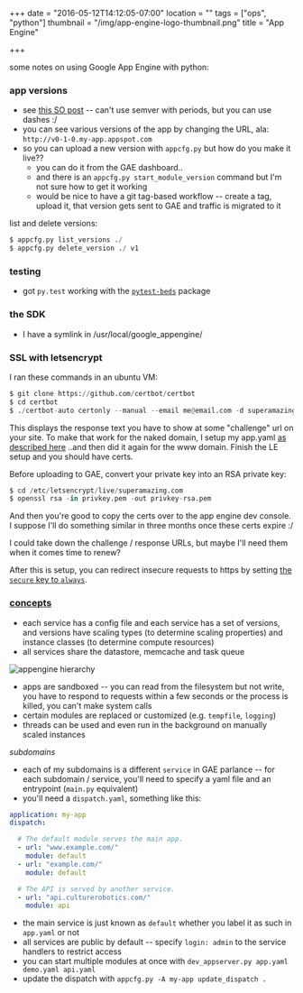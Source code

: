 +++
date = "2016-05-12T14:12:05-07:00"
location = ""
tags = ["ops", "python"]
thumbnail = "/img/app-engine-logo-thumbnail.png"
title = "App Engine"

+++

some notes on using Google App Engine with python:

<!--more-->

### app versions
* see [this SO post](http://stackoverflow.com/questions/3848131/google-app-engine-version-numbers) --
can't use semver with periods, but you can use dashes :/
* you can see various versions of the app by changing the URL, ala: `http://v0-1-0.my-app.appspot.com`
* so you can upload a new version with `appcfg.py` but how do you make it live??
  * you can do it from the GAE dashboard..
  * and there is an `appcfg.py start_module_version` command but I'm not sure how to get it working
  * would be nice to have a git tag-based workflow --
  create a tag, upload it, that version gets sent to GAE and traffic is migrated to it

list and delete versions:

```python
$ appcfg.py list_versions ./
$ appcfg.py delete_version ./ v1
```


### testing
* got `py.test` working with the [`pytest-beds`](https://pypi.python.org/pypi/pytest-beds) package


### the SDK
* I have a symlink in /usr/local/google_appengine/


### SSL with letsencrypt
I ran these commands in an ubuntu VM:
```python
$ git clone https://github.com/certbot/certbot
$ cd certbot
$ ./certbot-auto certonly --manual --email me@email.com -d superamazing.com -d www.superamazing.com
```

This displays the response text you have to show at some "challenge" url on your site.
To make that work for the naked domain,
I setup my app.yaml [as described here](https://www.jeffgodwyll.com/posts/2016/letsencrypt)
..and then did it again for the www domain.
Finish the LE setup and you should have certs.

Before uploading to GAE, convert your private key into an RSA private key:

```python
$ cd /etc/letsencrypt/live/superamazing.com
$ openssl rsa -in privkey.pem -out privkey-rsa.pem
```

And then you're good to copy the certs over to the app engine dev console.
I suppose I'll do something similar in three months once these certs expire :/

I could take down the challenge / response URLs,
but maybe I'll need them when it comes time to renew?

After this is setup, you can redirect insecure requests to https
by setting [the `secure` key to `always`](https://cloud.google.com/appengine/docs/python/config/appref).


### [concepts](https://cloud.google.com/appengine/docs/python/an-overview-of-app-engine)

* each service has a config file and each service has a set of versions,
and versions have scaling types (to determine scaling properties)
and instance classes (to determine compute resources)
* all services share the datastore, memcache and task queue

![appengine hierarchy](/img/appengine-hierarchy.png)

* apps are sandboxed -- you can read from the filesystem but not write,
you have to respond to requests within a few seconds or the process is killed,
you can't make system calls
* certain modules are replaced or customized (e.g. `tempfile`, `logging`)
* threads can be used and even run in the background on manually scaled instances

*subdomains*

* each of my subdomains is a different `service` in GAE parlance --
for each subdomain / service, you'll need to specify a yaml file and an entrypoint (`main.py` equivalent)
* you'll need a `dispatch.yaml`, something like this:

```yaml
application: my-app
dispatch:

  # The default module serves the main app.
  - url: "www.example.com/"
    module: default
  - url: "example.com/"
    module: default

  # The API is served by another service.
  - url: "api.culturerobotics.com/"
    module: api
```

* the main service is just known as `default` whether you label it as such in `app.yaml` or not
* all services are public by default -- specify `login: admin` to the service handlers to restrict access
* you can start multiple modules at once with `dev_appserver.py app.yaml demo.yaml api.yaml`
* update the dispatch with `appcfg.py -A my-app update_dispatch .`
